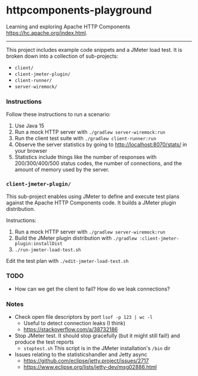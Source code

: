# httpcomponents-playground

Learning and exploring Apache HTTP Components <https://hc.apache.org/index.html>.

---

This project includes example code snippets and a JMeter load test. It is broken down into a collection of sub-projects:
* `client/`
* `client-jmeter-plugin/`
* `client-runner/`
* `server-wiremock/`

### Instructions

Follow these instructions to run a scenario:

1. Use Java 15
1. Run a mock HTTP server with `./gradlew server-wiremock:run`
1. Run the client test suite with `./gradlew client-runner:run`
1. Observe the server statistics by going to <http://localhost:8070/stats/> in your browser
  1. Statistics include things like the number of responses with 200/300/400/500 status codes, the number of connections,
    and the amount of memory used by the server.

### `client-jmeter-plugin/`

This sub-project enables using JMeter to define and execute test plans against the Apache HTTP Components code. It 
builds a JMeter plugin distribution.

Instructions:

1. Run a mock HTTP server with `./gradlew server-wiremock:run`
1. Build the JMeter plugin distribution with `./gradlew :client-jmeter-plugin:installDist`
1. `./run-jmeter-load-test.sh`

Edit the test plan with `./edit-jmeter-load-test.sh`

### TODO

* How can we get the client to fail? How do we leak connections?
  
### Notes

* Check open file descriptors by port `lsof -p 123 | wc -l` 
  * Useful to detect connection leaks (I think)
  * <https://stackoverflow.com/a/38732186>
* Stop JMeter test. It should stop gracefully (but it might still fail!) and produce the test reports
  * `stoptest.sh` This script is in the JMeter installation's `/bin` dir
* Issues relating to the statisticshandler and Jetty async
  * <https://github.com/eclipse/jetty.project/issues/2717>
  * <https://www.eclipse.org/lists/jetty-dev/msg02886.html> 
